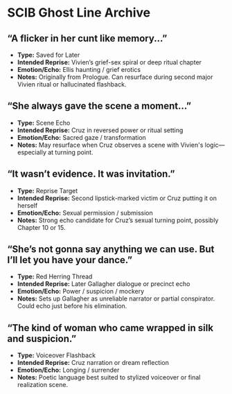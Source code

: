 # SCIB Ghost Line Archive

## “A flicker in her cunt like memory...”
- **Type:** Saved for Later
- **Intended Reprise:** Vivien’s grief-sex spiral or deep ritual chapter
- **Emotion/Echo:** Ellis haunting / grief erotics
- **Notes:** Originally from Prologue. Can resurface during second major Vivien ritual or hallucinated flashback.

## “She always gave the scene a moment...”
- **Type:** Scene Echo
- **Intended Reprise:** Cruz in reversed power or ritual setting
- **Emotion/Echo:** Sacred gaze / transformation
- **Notes:** May resurface when Cruz observes a scene with Vivien's logic—especially at turning point.

## “It wasn’t evidence. It was invitation.”
- **Type:** Reprise Target
- **Intended Reprise:** Second lipstick-marked victim or Cruz putting it on herself
- **Emotion/Echo:** Sexual permission / submission
- **Notes:** Strong echo candidate for Cruz’s sexual turning point, possibly Chapter 10 or 15.

## “She’s not gonna say anything we can use. But I’ll let you have your dance.”
- **Type:** Red Herring Thread
- **Intended Reprise:** Later Gallagher dialogue or precinct echo
- **Emotion/Echo:** Power / suspicion / mockery
- **Notes:** Sets up Gallagher as unreliable narrator or partial conspirator. Could echo just before his elimination.

## “The kind of woman who came wrapped in silk and suspicion.”
- **Type:** Voiceover Flashback
- **Intended Reprise:** Cruz narration or dream reflection
- **Emotion/Echo:** Longing / surrender
- **Notes:** Poetic language best suited to stylized voiceover or final realization scene.
